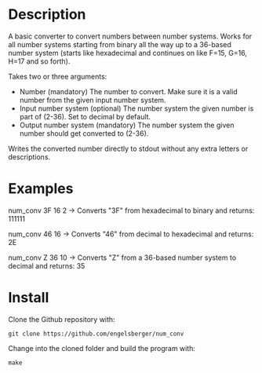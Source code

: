 # Description

A basic converter to convert numbers between number systems. Works for all number systems starting from binary all the way up to a 36-based number system (starts like hexadecimal and continues on like F=15, G=16, H=17 and so forth).

Takes two or three arguments:
- Number                 (mandatory) The number to convert. Make sure it is a valid number from the given input number system.
- Input number system    (optional) The number system the given number is part of (2-36). Set to decimal by default.
- Output number system   (mandatory) The number system the given number should get converted to (2-36).

Writes the converted number directly to stdout without any extra letters or descriptions.

# Examples

num_conv 3F 16 2   -> Converts "3F" from hexadecimal to binary and returns: 111111

num_conv 46 16     -> Converts "46" from decimal to hexadecimal and returns: 2E

num_conv Z 36 10   -> Converts "Z" from a 36-based number system to decimal and returns: 35

# Install

Clone the Github repository with:

`git clone https://github.com/engelsberger/num_conv`

Change into the cloned folder and build the program with:

`make`
